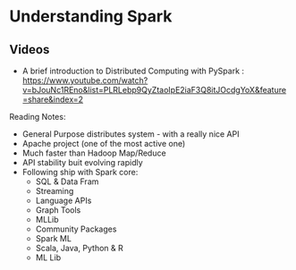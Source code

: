 # Understanding Spark #

## Videos ##
* A brief introduction to Distributed Computing with PySpark : https://www.youtube.com/watch?v=bJouNc1REno&list=PLRLebp9QyZtaoIpE2iaF3Q8itJOcdgYoX&feature=share&index=2

Reading Notes:
 - General Purpose distributes system - with a really nice API
 - Apache project (one of the most active one)
 - Much faster than Hadoop Map/Reduce
 - API stability buit evolving rapidly 
 - Following ship with Spark core:
    - SQL & Data Fram
    - Streaming
    - Language APIs
    - Graph Tools
    - MLLib
    - Community Packages
    - Spark ML
    - Scala, Java, Python & R
    - ML Lib
    
